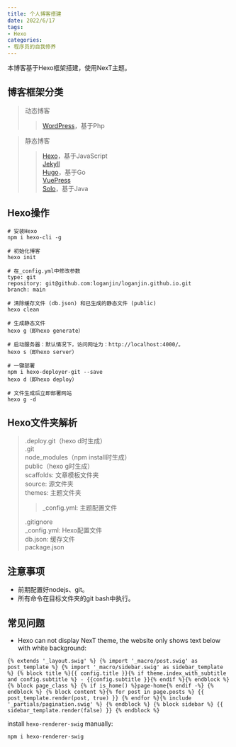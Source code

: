 ```yaml
---
title: 个人博客搭建
date: 2022/6/17
tags:
- Hexo
categories:
- 程序员的自我修养
---
```



本博客基于Hexo框架搭建，使用NexT主题。


## 博客框架分类
> 动态博客
> > [WordPress](https://wordpress.com/zh-cn/)，基于Php  

> 静态博客  
> > [Hexo](https://hexo.io/zh-cn/)，基于JavaScript  
> > [Jekyll](https://jekyllrb.com/)  
> > [Hugo](https://gohugo.io/)，基于Go  
> > [VuePress](https://vuepress.vuejs.org/zh/)  
> > [Solo](https://b3log.org/solo/)，基于Java  


<!--more-->


## Hexo操作
```
# 安装Hexo
npm i hexo-cli -g

# 初始化博客
hexo init

# 在_config.yml中修改参数
type: git
repository: git@github.com:loganjin/loganjin.github.io.git
branch: main

# 清除缓存文件 (db.json) 和已生成的静态文件 (public)
hexo clean

# 生成静态文件
hexo g（即hexo generate）

# 启动服务器：默认情况下，访问网址为：http://localhost:4000/。
hexo s（即hexo server）

# 一键部署
npm i hexo-deployer-git --save
hexo d（即hexo deploy）

# 文件生成后立即部署网站
hexo g -d
```


## Hexo文件夹解析
> .deploy.git（hexo d时生成）  
> .git  
> node_modules（npm install时生成）  
> public（hexo g时生成）  
> scaffolds: 文章模板文件夹  
> source: 源文件夹  
> themes: 主题文件夹  
> 
> > _config.yml: 主题配置文件  
> 
> .gitignore  
> _config.yml: Hexo配置文件  
> db.json: 缓存文件  
> package.json  


## 注意事项
- 前期配置好nodejs、git。
- 所有命令在目标文件夹的git bash中执行。


## 常见问题  
- Hexo can not display NexT theme, the website only shows text below with white background:
```
{% extends '_layout.swig' %} {% import '_macro/post.swig' as post_template %} {% import '_macro/sidebar.swig' as sidebar_template %} {% block title %}{{ config.title }}{% if theme.index_with_subtitle and config.subtitle %} - {{config.subtitle }}{% endif %}{% endblock %} {% block page_class %} {% if is_home() %}page-home{% endif -%} {% endblock %} {% block content %}{% for post in page.posts %} {{ post_template.render(post, true) }} {% endfor %}{% include '_partials/pagination.swig' %} {% endblock %} {% block sidebar %} {{ sidebar_template.render(false) }} {% endblock %}
```
install `hexo-renderer-swig` manually:
```
npm i hexo-renderer-swig
```


